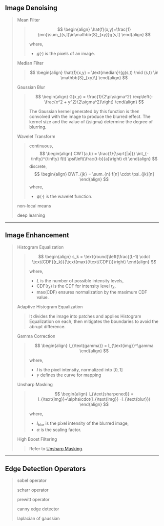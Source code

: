 ## Image Denoising

> Mean Filter
>
> > $$
> > \begin{align}
> > \hat{f}(x,y)=\frac{1}{mn}\sum_{(s,t)\in\mathbb{S}_{xy}}g(s,t)
> > \end{align}
> > $$
> >
> > where,
> >
> > - $g(\cdot)$ is the pixels of an image.
>
> Median Filter
>
> > $$
> > \begin{align}
> > \hat{f}(x,y) = \text{median}\{g(s,t) \mid (s,t) \in \mathbb{S}_{xy}\}
> > \end{align}
> > $$
>
> Gaussian Blur
>
> > $$
> > \begin{align}
> > G(x,y) = \frac{1}{2\pi\sigma^2} \exp\left(-\frac{x^2 + y^2}{2\sigma^2}\right)
> > \end{align}
> > $$
> >
> > The Gaussian kernel generated by this function is then convolved with the image to produce the blurred effect. The kernel size and the value of \(\sigma\) determine the degree of blurring.
>
> Wavelet Transform
>
> > continuous, 
> > $$
> > \begin{align}
> > CWT(a,b) = \frac{1}{\sqrt{|a|}} \int_{-\infty}^{\infty} f(t) \psi\left(\frac{t-b}{a}\right) dt
> > \end{align}
> > $$
> > discrete, 
> > $$
> > \begin{align}
> > DWT_{jk} = \sum_{n} f[n] \cdot \psi_{jk}[n]
> > \end{align}
> > $$
> > where, 
> >
> > - $\psi(\cdot)$ is the wavelet function.
>
> non-local means
>
> deep learning

---

## Image Enhancement

> Histogram Equalization
>
> > $$
> > \begin{align}
> > s_k = \text{round}\left(\frac{(L-1) \cdot \text{CDF}(r_k)}{\text{max}(\text{CDF})}\right)
> > \end{align}
> > $$
> >
> > where, 
> >
> > - $L$ is the number of possible intensity levels, 
> > - $\text{CDF}(r_k)$ is the CDF for intensity level $r_k$, 
> > - $\text{max}(\text{CDF})$ ensures normalization by the maximum CDF value.
>
> Adaptive Histogram Equalization
>
> > It divides the image into patches and applies Histogram Equalization on each, then mitigates the boundaries to avoid the abrupt difference. 
>
> Gamma Correction
>
> > $$
> > \begin{align}
> > I_{\text{gamma}} = I_{\text{img}}^\gamma 
> > \end{align}
> > $$
> >
> > where,
> >
> > - $I$ is the pixel intensity, normalized into $[0,1]$
> > - $\gamma$ defines the curve for mapping
>
> <a id="anchor"></a>Unsharp Masking 
>
> > $$
> > \begin{align}
> > I_{\text{sharpened}} = I_{\text{img}}+\alpha\cdot(I_{\text{img}} -I_{\text{blur}})
> > \end{align}
> > $$
> >
> > where, 
> >
> > - $I_{\text{blur}}$​ is the pixel intensity of the blurred image, 
> > - $\alpha$ is the scaling factor. 
>
> High Boost Filtering
>
> > Refer to <a href="#anchor">Unsharp Masking</a>.

---

## Edge Detection Operators

> sobel operator
> 
> scharr operator
> 
> prewitt operator
> 
> canny edge detector
> 
> laplacian of gaussian



